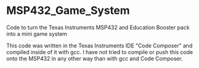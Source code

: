 # MSP432_Game_System
Code to turn the Texas Instruments MSP432 and Education Booster pack into a mini game system

This code was written in the Texas Instruments IDE "Code Composer" and compiled inside of it with gcc.
I have not tried to compile or push this code onto the MSP432 in any other way than with gcc and Code Composer.
